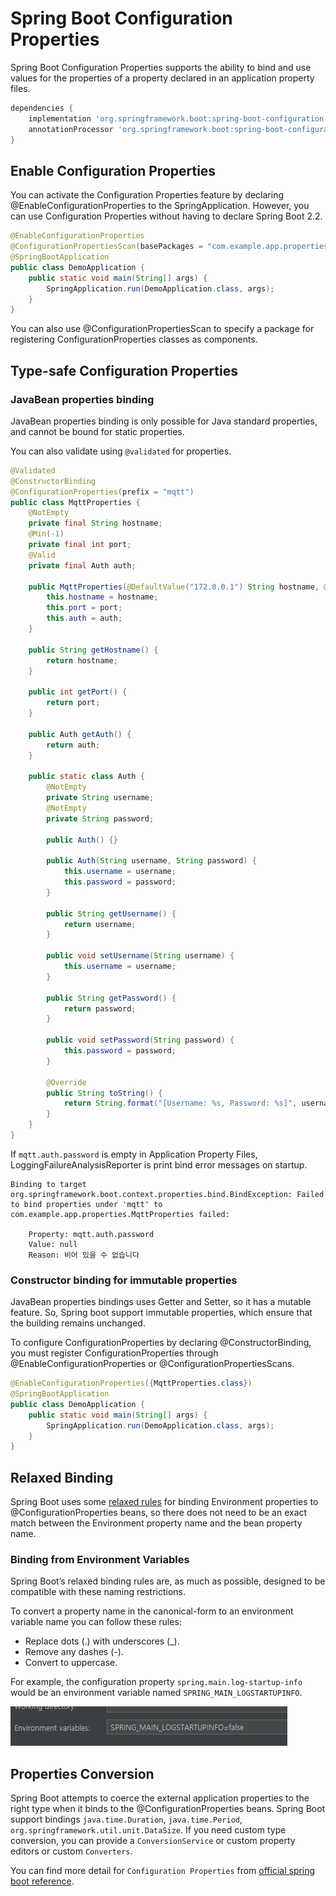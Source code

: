 # Spring Boot Configuration Properties
Spring Boot Configuration Properties supports the ability to bind and use values for the properties of a property declared in an application property files.

```groovy build.gradle
dependencies {
    implementation 'org.springframework.boot:spring-boot-configuration-processor'
    annotationProcessor 'org.springframework.boot:spring-boot-configuration-processor'
}
```

## Enable Configuration Properties
You can activate the Configuration Properties feature by declaring @EnableConfigurationProperties to the SpringApplication. However, you can use Configuration Properties without having to declare Spring Boot 2.2.

```java
@EnableConfigurationProperties
@ConfigurationPropertiesScan(basePackages = "com.example.app.properties")
@SpringBootApplication
public class DemoApplication {
    public static void main(String[] args) {
        SpringApplication.run(DemoApplication.class, args);
    }
}
```

You can also use @ConfigurationPropertiesScan to specify a package for registering ConfigurationProperties classes as components.

## Type-safe Configuration Properties

### JavaBean properties binding
JavaBean properties binding is only possible for Java standard properties, and cannot be bound for static properties.

You can also validate using `@validated` for properties.

```java
@Validated
@ConstructorBinding
@ConfigurationProperties(prefix = "mqtt")
public class MqttProperties {
    @NotEmpty
    private final String hostname;
    @Min(-1)
    private final int port;
    @Valid
    private final Auth auth;

    public MqttProperties(@DefaultValue("172.0.0.1") String hostname, @DefaultValue("1883") int port, Auth auth) {
        this.hostname = hostname;
        this.port = port;
        this.auth = auth;
    }

    public String getHostname() {
        return hostname;
    }

    public int getPort() {
        return port;
    }

    public Auth getAuth() {
        return auth;
    }

    public static class Auth {
        @NotEmpty
        private String username;
        @NotEmpty
        private String password;

        public Auth() {}

        public Auth(String username, String password) {
            this.username = username;
            this.password = password;
        }

        public String getUsername() {
            return username;
        }

        public void setUsername(String username) {
            this.username = username;
        }

        public String getPassword() {
            return password;
        }

        public void setPassword(String password) {
            this.password = password;
        }

        @Override
        public String toString() {
            return String.format("[Username: %s, Password: %s]", username, password);
        }
    }
}
```

If `mqtt.auth.password` is empty in Application Property Files, LoggingFailureAnalysisReporter is print bind error messages on startup.

```
Binding to target org.springframework.boot.context.properties.bind.BindException: Failed to bind properties under 'mqtt' to com.example.app.properties.MqttProperties failed:

    Property: mqtt.auth.password
    Value: null
    Reason: 비어 있을 수 없습니다
```

### Constructor binding for immutable properties
JavaBean properties bindings uses Getter and Setter, so it has a mutable feature. So, Spring boot support immutable properties, which ensure that the building remains unchanged.

To configure ConfigurationProperties by declaring @ConstructorBinding, you must register ConfigurationProperties through @EnableConfigurationProperties or @ConfigurationPropertiesScans.

```java
@EnableConfigurationProperties({MqttProperties.class})
@SpringBootApplication
public class DemoApplication {
    public static void main(String[] args) {
        SpringApplication.run(DemoApplication.class, args);
    }
}
```

## Relaxed Binding
Spring Boot uses some [relaxed rules](https://docs.spring.io/spring-boot/docs/current/reference/html/spring-boot-features.html#boot-features-external-config-relaxed-binding) for binding Environment properties to @ConfigurationProperties beans, so there does not need to be an exact match between the Environment property name and the bean property name.

### Binding from Environment Variables
Spring Boot’s relaxed binding rules are, as much as possible, designed to be compatible with these naming restrictions.

To convert a property name in the canonical-form to an environment variable name you can follow these rules:

- Replace dots (.) with underscores (_).
- Remove any dashes (-).
- Convert to uppercase.

For example, the configuration property `spring.main.log-startup-info` would be an environment variable named `SPRING_MAIN_LOGSTARTUPINFO`.

![](src/main/resources/images/binding-from-environment-variables.png)

## Properties Conversion

Spring Boot attempts to coerce the external application properties to the right type when it binds to the @ConfigurationProperties beans.
Spring Boot support bindings `java.time.Duration`, `java.time.Period`, `org.springframework.util.unit.DataSize`. If you need custom type conversion, you can provide a `ConversionService` or custom property editors or custom `Converters`.


You can find more detail for `Configuration Properties` from [official spring boot reference](https://docs.spring.io/spring-boot/docs/current/reference/html/index.html).